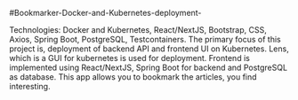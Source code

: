 #Bookmarker-Docker-and-Kubernetes-deployment-



Technologies: Docker and Kubernetes, React/NextJS, Bootstrap, CSS, Axios, Spring Boot, PostgreSQL,
Testcontainers.
The primary focus of this project is, deployment of backend API and frontend UI on Kubernetes. Lens, which is a
GUI for kubernetes is used for deployment. Frontend is implemented using React/NextJS, Spring Boot for backend
and PostgreSQL as database. This app allows you to bookmark the articles, you find interesting.
